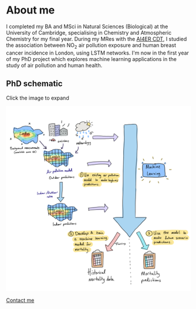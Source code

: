# About me
I completed my BA and MSci in Natural Sciences (Biological) at the University of Cambridge, specialising in Chemistry and Atmospheric Chemistry for my final year. During my MRes with the [AI4ER CDT](https://ai4er-cdt.esc.cam.ac.uk), I studied the association between NO<sub>2</sub> air pollution exposure and human breast cancer incidence in London, using LSTM networks. I'm now in the first year of my PhD project which explores machine learning applications in the study of air pollution and human health.

## PhD schematic
Click the image to expand
<p>
<a href="https://michellewl.github.io/images/PhD-schematic.png">
<img border="0" alt="PhD schematic" src="/images/PhD-schematic.png" width="1000">
</a>
</p>

[Contact me](https://michellewl.github.io/about/contact-me.html)
